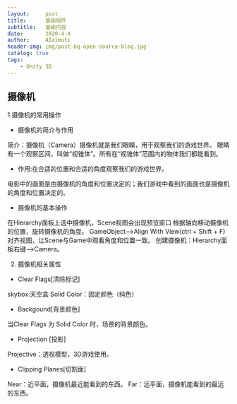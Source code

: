 ```yaml
---
layout:     post
title:      基础组件
subtitle:   基础内容
date:       2020-4-4
author:     AIaimuti
header-img: img/post-bg-open-source-blog.jpg
catalog: true
tags:
    - Unity 3D
---
```


## 摄像机

1.摄像机的常用操作

+ 摄像机的简介与作用

简介：摄像机（Camera）摄像机就是我们眼睛，用于观察我们的游戏世界。
眼睛有一个观察区间，叫做“视锥体”。所有在“视锥体”范围内的物体我们都能看到。

+ 作用:在合适的位置和合适的角度观察我们的游戏世界。

电影中的画面是由摄像机的角度和位置决定的；我们游戏中看到的画面也是摄像机的角度和位置决定的。

+ 摄像机的基本操作

在Hierarchy面板上选中摄像机，Scene视图会出现预览窗口
根据轴向移动摄像机的位置，旋转摄像机的角度。
GameObject-->Align  With View(ctrl + Shift + F)对齐视图，让Scene与Game中观看角度和位置一致。
创建摄像机：Hierarchy面板右键-->Camera。

2. 摄像机相关属性

+ Clear Flags[清除标记]

skybox:天空盒
Solid Color：固定颜色（纯色）

+ Backgound[背景颜色]

当Clear Flags 为 Solid Color 时，场景的背景颜色。

+ Projection [投影]

Projective：透视模型，3D游戏使用。

+ Clipping Planes[切割面]

Near：近平面，摄像机最近能看到的东西。
Far：远平面，摄像机能看到的最远的东西。




